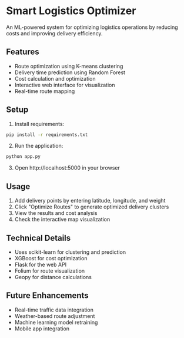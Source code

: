# Smart Logistics Optimizer

An ML-powered system for optimizing logistics operations by reducing costs and improving delivery efficiency.

## Features

- Route optimization using K-means clustering
- Delivery time prediction using Random Forest
- Cost calculation and optimization
- Interactive web interface for visualization
- Real-time route mapping

## Setup

1. Install requirements:
```bash
pip install -r requirements.txt
```

2. Run the application:
```bash
python app.py
```

3. Open http://localhost:5000 in your browser

## Usage

1. Add delivery points by entering latitude, longitude, and weight
2. Click "Optimize Routes" to generate optimized delivery clusters
3. View the results and cost analysis
4. Check the interactive map visualization

## Technical Details

- Uses scikit-learn for clustering and prediction
- XGBoost for cost optimization
- Flask for the web API
- Folium for route visualization
- Geopy for distance calculations

## Future Enhancements

- Real-time traffic data integration
- Weather-based route adjustment
- Machine learning model retraining
- Mobile app integration
